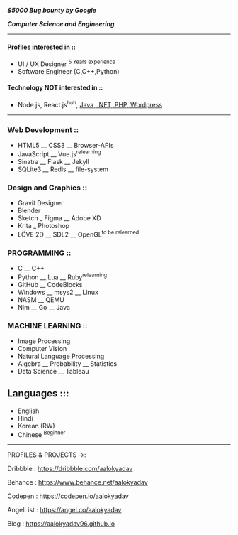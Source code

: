 _**$5000 Bug bounty by Google**_

_**Computer Science and Engineering**_

----------

#### Profiles interested in ::

- UI / UX Designer <sup>5 Years experience</sup>
- Software Engineer (C,C++,Python)

#### Technology NOT interested in ::

- Node.js, React.js<sup>huh</sup>, [Java, .NET, PHP, Wordpress](https://qr.ae/pGKOFd)

------------------------

### Web Development ::

- HTML5 __ CSS3 __ Browser-APIs
- JavaScript __ Vue.js<sup>relearning</sup>
- Sinatra __ Flask __ Jekyll
- SQLite3 __ Redis __ file-system

### Design and Graphics ::

- Gravit Designer
- Blender
- Sketch _ Figma __ Adobe XD
- Krita _ Photoshop
- LÖVE 2D __ SDL2 __ OpenGL<sup>to be relearned</sup>

### PROGRAMMING ::
- C __ C++
- Python __ Lua __ Ruby<sup>relearning</sup>
- GitHub __ CodeBlocks
- Windows __ msys2 __ Linux
- NASM __ QEMU
- Nim __ Go __ Java

### MACHINE LEARNING ::
- Image Processing
- Computer Vision
- Natural Language Processing
- Algebra __ Probability __ Statistics
- Data Science __ Tableau

Languages :::
--------------
- English
- Hindi
- Korean (RW)
- Chinese <sup>Beginner</sup>

*************************************

PROFILES & PROJECTS ->:

Dribbble  : https://dribbble.com/aalokyadav

Behance  : https://www.behance.net/aalokyadav

Codepen : https://codepen.io/aalokyadav

AngelList : https://angel.co/aalokyadav

Blog        : https://aalokyadav96.github.io

